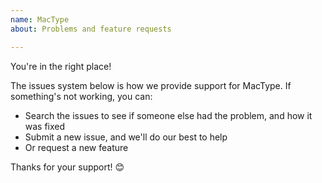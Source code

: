 ```yaml
---
name: MacType
about: Problems and feature requests

---
```


You're in the right place!

The issues system below is how we provide support for MacType. If something's not working, you can:
- Search the issues to see if someone else had the problem, and how it was fixed
- Submit a new issue, and we'll do our best to help
- Or request a new feature

Thanks for your support! 😊
